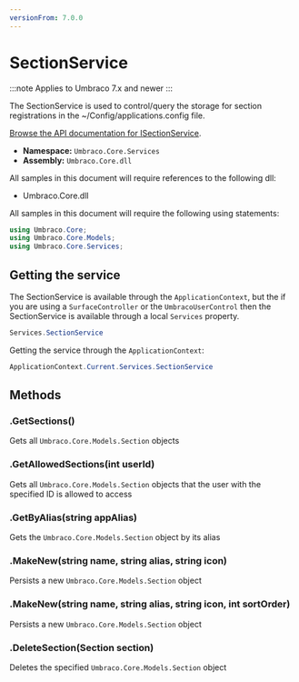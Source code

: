 ```yaml
---
versionFrom: 7.0.0
---
```


# SectionService

:::note
Applies to Umbraco 7.x and newer
:::

The SectionService is used to control/query the storage for section registrations in the ~/Config/applications.config file.

[Browse the API documentation for ISectionService](https://our.umbraco.com/apidocs/csharp/api/Umbraco.Core.Services.ISectionService.html).

 * **Namespace:** `Umbraco.Core.Services` 
 * **Assembly:** `Umbraco.Core.dll`

All samples in this document will require references to the following dll:

* Umbraco.Core.dll

All samples in this document will require the following using statements:

```csharp
using Umbraco.Core;
using Umbraco.Core.Models;
using Umbraco.Core.Services;
```

## Getting the service
The SectionService is available through the `ApplicationContext`, but the if you are using a `SurfaceController` or the `UmbracoUserControl` then the SectionService is available through a local `Services` property.

```csharp
Services.SectionService
```

Getting the service through the `ApplicationContext`:

```csharp
ApplicationContext.Current.Services.SectionService
```

## Methods

### .GetSections()
Gets all `Umbraco.Core.Models.Section` objects

### .GetAllowedSections(int userId)
Gets all `Umbraco.Core.Models.Section` objects that the user with the specified ID is allowed to access

### .GetByAlias(string appAlias)
Gets the `Umbraco.Core.Models.Section` object by its alias

### .MakeNew(string name, string alias, string icon)
Persists a new `Umbraco.Core.Models.Section` object

### .MakeNew(string name, string alias, string icon, int sortOrder)
Persists a new `Umbraco.Core.Models.Section` object

### .DeleteSection(Section section)
Deletes the specified `Umbraco.Core.Models.Section` object
